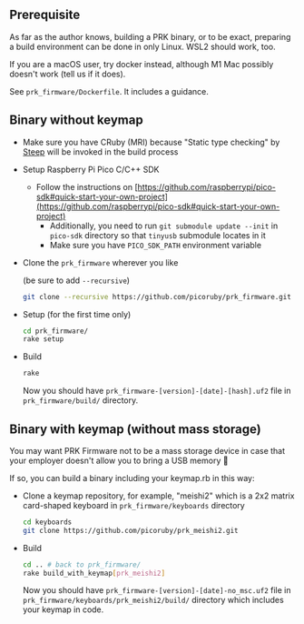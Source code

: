 ## Prerequisite

As far as the author knows, building a PRK binary, or to be exact, preparing a build environment can be done in only Linux. WSL2 should work, too.

If you are a macOS user, try docker instead, although M1 Mac possibly doesn't work (tell us if it does).

See `prk_firmware/Dockerfile`. It includes a guidance.

## Binary without keymap

- Make sure you have CRuby (MRI) because "Static type checking" by [Steep](https://github.com/soutaro/steep) will be invoked in the build process

- Setup Raspberry Pi Pico C/C++ SDK

  - Follow the instructions on [https://github.com/raspberrypi/pico-sdk#quick-start-your-own-project](https://github.com/raspberrypi/pico-sdk#quick-start-your-own-project)
    - Additionally, you need to run `git submodule update --init` in `pico-sdk` directory so that `tinyusb` submodule locates in it
    - Make sure you have `PICO_SDK_PATH` environment variable


- Clone the `prk_firmware` wherever you like

    (be sure to add `--recursive`)

    ```sh
    git clone --recursive https://github.com/picoruby/prk_firmware.git
    ```

- Setup (for the first time only)

    ```sh
    cd prk_firmware/
    rake setup
    ```

- Build

    ```sh
    rake
    ```

    Now you should have `prk_firmware-[version]-[date]-[hash].uf2` file in `prk_firmware/build/` directory.

## Binary with keymap (without mass storage)

You may want PRK Firmware not to be a mass storage device in case that your employer doesn't allow you to bring a USB memory 🙈

If so, you can build a binary including your keymap.rb in this way:

- Clone a keymap repository, for example, "meishi2" which is a 2x2 matrix card-shaped keyboard in `prk_firmware/keyboards` directory

    ```sh
    cd keyboards
    git clone https://github.com/picoruby/prk_meishi2.git
    ```

- Build

    ```sh
    cd .. # back to prk_firmware/
    rake build_with_keymap[prk_meishi2]
    ```

    Now you should have `prk_firmware-[version]-[date]-no_msc.uf2` file in `prk_firmware/keyboards/prk_meishi2/build/` directory which includes your keymap in code.
